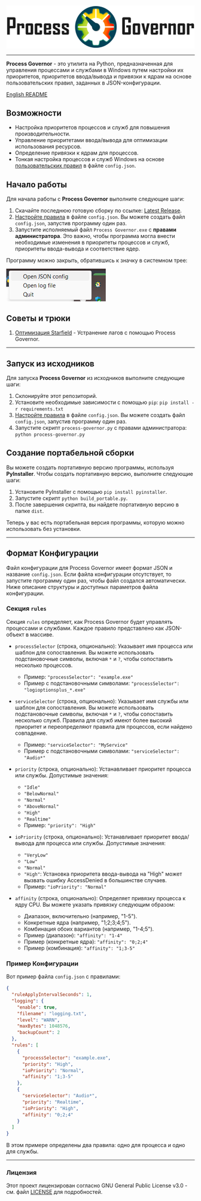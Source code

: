 ![Logo Process Governor](docs/images/github-banner-readme.png)

---

**Process Governor** - это утилита на Python, предназначенная для управления процессами и службами в Windows путем
настройки их приоритетов, приоритетов ввода/вывода и привязки к ядрам на основе пользовательских правил, заданных в
JSON-конфигурации.

[English README](README.md)

## Возможности

- Настройка приоритетов процессов и служб для повышения производительности.
- Управление приоритетами ввода/вывода для оптимизации использования ресурсов.
- Определение привязки к ядрам для процессов.
- Тонкая настройка процессов и служб Windows на основе [пользовательских правил](#формат-конфигурации) в файле `config.json`.

## Начало работы

Для начала работы с **Process Governor** выполните следующие шаги:

1. Скачайте последнюю готовую сборку по ссылке: [Latest Release](https://github.com/SystemXFiles/process-governor/releases/latest).
2. [Настройте правила](#формат-конфигурации) в файле `config.json`. 
Вы можете создать файл `config.json`, запустив программу один раз.
3. Запустите исполняемый файл `Process Governor.exe` с **правами администратора**. 
Это важно, чтобы программа могла внести необходимые изменения в приоритеты процессов и служб, приоритеты ввода-вывода и соответствие ядер.

Программу можно закрыть, обратившись к значку в системном трее:

![Tray menu screenshot](docs/images/tray_menu_screenshot.png)

## Советы и трюки

1. [Оптимизация Starfield](docs/tips'n'tricks/starfield.md) - Устранение лагов с помощью Process Governor.

---

## Запуск из исходников

Для запуска **Process Governor** из исходников выполните следующие шаги:

1. Склонируйте этот репозиторий.
2. Установите необходимые зависимости с помощью `pip`: `pip install -r requirements.txt`
3. [Настройте правила](#формат-конфигурации) в файле `config.json`. 
Вы можете создать файл `config.json`, запустив программу один раз.
4. Запустите скрипт `process-governor.py` с правами администратора: `python process-governor.py`

## Создание портабельной сборки

Вы можете создать портативную версию программы, используя **PyInstaller**. Чтобы создать портативную версию, выполните следующие шаги:

1. Установите PyInstaller с помощью `pip install pyinstaller`.
2. Запустите скрипт `python build_portable.py`.
3. После завершения скрипта, вы найдете портативную версию в папке `dist`.

Теперь у вас есть портабельная версия программы, которую можно использовать без установки.

---

## Формат Конфигурации

Файл конфигурации для Process Governor имеет формат JSON и название `config.json`. 
Если файла конфигурации отсутствует, то запустите программу один раз, чтобы файл создался автоматически.
Ниже описание структуры и доступных параметров файла конфигурации.

### Секция `rules`

Секция `rules` определяет, как Process Governor будет управлять процессами и службами. Каждое правило представлено как
JSON-объект в массиве.

- `processSelector` (строка, опционально): Указывает имя процесса или шаблон для сопоставления. Вы можете использовать
  подстановочные символы, включая `*` и `?`, чтобы сопоставить несколько процессов.
    - Пример: `"processSelector": "example.exe"`
    - Пример с подстановочными символами: `"processSelector": "logioptionsplus_*.exe"`

- `serviceSelector` (строка, опционально): Указывает имя службы или шаблон для сопоставления. Вы можете использовать
  подстановочные символы, включая `*` и `?`, чтобы сопоставить несколько служб. Правила для служб имеют более высокий
  приоритет и переопределяют правила для процессов, если найдено совпадение.
    - Пример: `"serviceSelector": "MyService"`
    - Пример с подстановочными символами: `"serviceSelector": "Audio*"`

- `priority` (строка, опционально): Устанавливает приоритет процесса или службы. Допустимые значения:
    - `"Idle"`
    - `"BelowNormal"`
    - `"Normal"`
    - `"AboveNormal"`
    - `"High"`
    - `"Realtime"`
    - Пример: `"priority": "High" `

- `ioPriority` (строка, опционально): Устанавливает приоритет ввода/вывода для процесса или службы. Допустимые значения:
    - `"VeryLow"`
    - `"Low"`
    - `"Normal"`
    - `"High"`: Установка приоритета ввода-вывода на "High" может вызвать ошибку AccessDenied в большинстве случаев.
    - Пример: `"ioPriority": "Normal"`

- `affinity` (строка, опционально): Определяет привязку процесса к ядру CPU. Вы можете указать привязку следующим
  образом:
    - Диапазон, включительно (например, "1-5").
    - Конкретные ядра (например, "1;2;3;4;5").
    - Комбинация обоих вариантов (например, "1-4;5").
    - Пример (диапазон): `"affinity": "1-4"`
    - Пример (конкретные ядра): `"affinity": "0;2;4"`
    - Пример (комбинация): `"affinity": "1;3-5"`

### Пример Конфигурации

Вот пример файла `config.json` с правилами:

```json
{
  "ruleApplyIntervalSeconds": 1,
  "logging": {
    "enable": true,
    "filename": "logging.txt",
    "level": "WARN",
    "maxBytes": 1048576,
    "backupCount": 2
  },
  "rules": [
    {
      "processSelector": "example.exe",
      "priority": "High",
      "ioPriority": "Normal",
      "affinity": "1;3-5"
    },
    {
      "serviceSelector": "Audio*",
      "priority": "Realtime",
      "ioPriority": "High",
      "affinity": "0;2;4"
    }
  ]
}
```

В этом примере определены два правила: одно для процесса и одно для службы.

---

### Лицензия

Этот проект лицензирован согласно GNU General Public License v3.0 - см. файл [LICENSE](LICENSE) для подробностей.